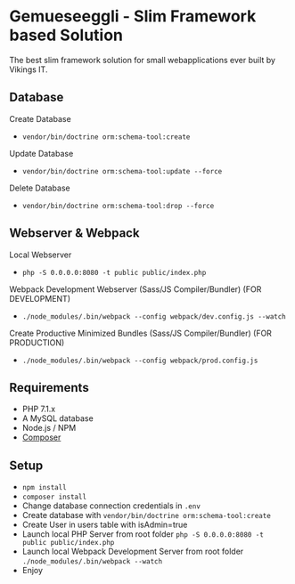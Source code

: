 # Gemueseeggli - Slim Framework based Solution

The best slim framework solution for small webapplications ever built by Vikings IT.

## Database

Create Database

* `vendor/bin/doctrine orm:schema-tool:create`

Update Database
* `vendor/bin/doctrine orm:schema-tool:update --force`

Delete Database
* `vendor/bin/doctrine orm:schema-tool:drop --force`

## Webserver & Webpack

Local Webserver
* `php -S 0.0.0.0:8080 -t public public/index.php`

Webpack Development Webserver (Sass/JS Compiler/Bundler) (FOR DEVELOPMENT)
* `./node_modules/.bin/webpack --config webpack/dev.config.js --watch`

Create Productive Minimized Bundles (Sass/JS Compiler/Bundler) (FOR PRODUCTION)
* `./node_modules/.bin/webpack --config webpack/prod.config.js`

## Requirements

* PHP 7.1.x
* A MySQL database
* Node.js / NPM
* [Composer](https://getcomposer.org/download/)

## Setup

* `npm install`
* `composer install`
* Change database connection credentials in `.env`
* Create database with `vendor/bin/doctrine orm:schema-tool:create`
* Create User in users table with isAdmin=true
* Launch local PHP Server from root folder `php -S 0.0.0.0:8080 -t public public/index.php`
* Launch local Webpack Development Server from root folder `./node_modules/.bin/webpack --watch`
* Enjoy